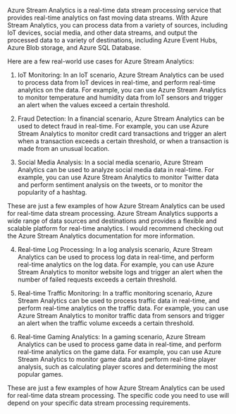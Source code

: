 Azure Stream Analytics is a real-time data stream processing service that provides real-time analytics on fast moving data streams. With Azure Stream Analytics, you can process data from a variety of sources, including IoT devices, social media, and other data streams, and output the processed data to a variety of destinations, including Azure Event Hubs, Azure Blob storage, and Azure SQL Database.

Here are a few real-world use cases for Azure Stream Analytics:

1. IoT Monitoring: In an IoT scenario, Azure Stream Analytics can be used to process data from IoT devices in real-time, and perform real-time analytics on the data. For example, you can use Azure Stream Analytics to monitor temperature and humidity data from IoT sensors and trigger an alert when the values exceed a certain threshold.

2. Fraud Detection: In a financial scenario, Azure Stream Analytics can be used to detect fraud in real-time. For example, you can use Azure Stream Analytics to monitor credit card transactions and trigger an alert when a transaction exceeds a certain threshold, or when a transaction is made from an unusual location.

3. Social Media Analysis: In a social media scenario, Azure Stream Analytics can be used to analyze social media data in real-time. For example, you can use Azure Stream Analytics to monitor Twitter data and perform sentiment analysis on the tweets, or to monitor the popularity of a hashtag.

These are just a few examples of how Azure Stream Analytics can be used for real-time data stream processing. Azure Stream Analytics supports a wide range of data sources and destinations and provides a flexible and scalable platform for real-time analytics. I would recommend checking out the Azure Stream Analytics documentation for more information.

4. Real-time Log Processing: In a log analysis scenario, Azure Stream Analytics can be used to process log data in real-time, and perform real-time analytics on the log data. For example, you can use Azure Stream Analytics to monitor website logs and trigger an alert when the number of failed requests exceeds a certain threshold.

5. Real-time Traffic Monitoring: In a traffic monitoring scenario, Azure Stream Analytics can be used to process traffic data in real-time, and perform real-time analytics on the traffic data. For example, you can use Azure Stream Analytics to monitor traffic data from sensors and trigger an alert when the traffic volume exceeds a certain threshold.

6. Real-time Gaming Analytics: In a gaming scenario, Azure Stream Analytics can be used to process game data in real-time, and perform real-time analytics on the game data. For example, you can use Azure Stream Analytics to monitor game data and perform real-time player analysis, such as calculating player scores and determining the most popular games.

These are just a few examples of how Azure Stream Analytics can be used for real-time data stream processing. The specific code you need to use will depend on your specific data stream processing requirements.